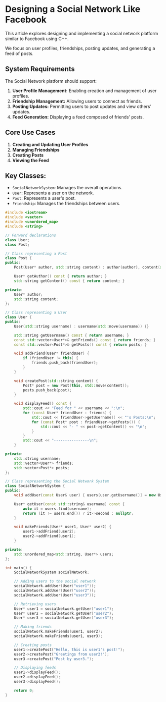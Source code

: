 # Designing a Social Network Like Facebook

This article explores designing and implementing a social network platform similar to Facebook using C++. 

We focus on user profiles, friendships, posting updates, and generating a feed of posts.

## System Requirements

The Social Network platform should support:

1. **User Profile Management:** Enabling creation and management of user profiles.
2. **Friendship Management:** Allowing users to connect as friends.
3. **Posting Updates:** Permitting users to post updates and view others' updates.
4. **Feed Generation:** Displaying a feed composed of friends' posts.

## Core Use Cases

1. **Creating and Updating User Profiles**
2. **Managing Friendships**
3. **Creating Posts**
4. **Viewing the Feed**

## Key Classes:
- `SocialNetworkSystem`: Manages the overall operations.
- `User`: Represents a user on the network.
- `Post`: Represents a user's post.
- `Friendship`: Manages the friendships between users.

```cpp
#include <iostream>
#include <vector>
#include <unordered_map>
#include <string>

// Forward declarations
class User;
class Post;

// Class representing a Post
class Post {
public:
    Post(User* author, std::string content) : author(author), content(std::move(content)) {}

    User* getAuthor() const { return author; }
    std::string getContent() const { return content; }

private:
    User* author;
    std::string content;
};

// Class representing a User
class User {
public:
    User(std::string username) : username(std::move(username)) {}

    std::string getUsername() const { return username; }
    const std::vector<User*>& getFriends() const { return friends; }
    const std::vector<Post*>& getPosts() const { return posts; }

    void addFriend(User* friendUser) {
        if (friendUser != this) {
            friends.push_back(friendUser);
        }
    }

    void createPost(std::string content) {
        Post* post = new Post(this, std::move(content));
        posts.push_back(post);
    }

    void displayFeed() const {
        std::cout << "Feed for " << username << ":\n";
        for (const User* friendUser : friends) {
            std::cout << friendUser->getUsername() << "'s Posts:\n";
            for (const Post* post : friendUser->getPosts()) {
                std::cout << "- " << post->getContent() << "\n";
            }
        }
        std::cout << "----------------\n";
    }

private:
    std::string username;
    std::vector<User*> friends;
    std::vector<Post*> posts;
};

// Class representing the Social Network System
class SocialNetworkSystem {
public:
    void addUser(const User& user) { users[user.getUsername()] = new User(user); }

    User* getUser(const std::string& username) const {
        auto it = users.find(username);
        return (it != users.end()) ? it->second : nullptr;
    }

    void makeFriends(User* user1, User* user2) {
        user1->addFriend(user2);
        user2->addFriend(user1);
    }

private:
    std::unordered_map<std::string, User*> users;
};

int main() {
    SocialNetworkSystem socialNetwork;

    // Adding users to the social network
    socialNetwork.addUser(User("user1"));
    socialNetwork.addUser(User("user2"));
    socialNetwork.addUser(User("user3"));

    // Retrieving users
    User* user1 = socialNetwork.getUser("user1");
    User* user2 = socialNetwork.getUser("user2");
    User* user3 = socialNetwork.getUser("user3");

    // Making friends
    socialNetwork.makeFriends(user1, user2);
    socialNetwork.makeFriends(user1, user3);

    // Creating posts
    user1->createPost("Hello, this is user1's post!");
    user2->createPost("Greetings from user2!");
    user3->createPost("Post by user3.");

    // Displaying feeds
    user1->displayFeed();
    user2->displayFeed();
    user3->displayFeed();

    return 0;
}
